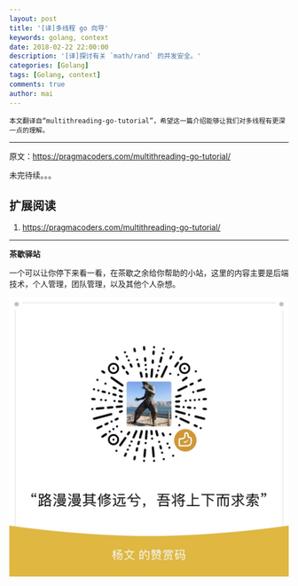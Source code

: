 ```yaml
---
layout: post
title: '[译]多线程 go 向导'
keywords: golang, context
date: 2018-02-22 22:00:00
description: '[译]探讨有关 `math/rand` 的并发安全。'
categories: [Golang]
tags: [Golang, context]
comments: true
author: mai
---
```


    本文翻译自“multithreading-go-tutorial”，希望这一篇介绍能够让我们对多线程有更深一点的理解。

----

原文：https://pragmacoders.com/multithreading-go-tutorial/

未完待续。。。

## 扩展阅读

1. https://pragmacoders.com/multithreading-go-tutorial/

----

**茶歇驿站**

一个可以让你停下来看一看，在茶歇之余给你帮助的小站，这里的内容主要是后端技术，个人管理，团队管理，以及其他个人杂想。


![打赏](https://raw.githubusercontent.com/yangwenmai/maiyang.me/master/blog/money.jpg)

